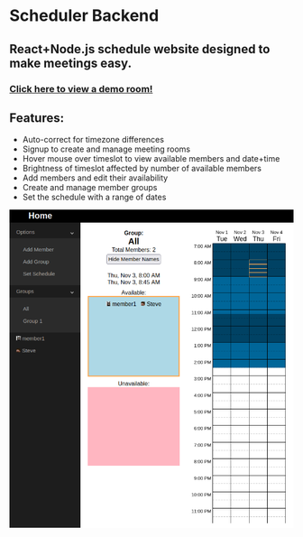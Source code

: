 # Scheduler Backend

## React+Node.js schedule website designed to make meetings easy.

### [Click here to view a demo room!](https://schedge.netlify.app/6365876e236451f56f754237)

## Features:
* Auto-correct for timezone differences
* Signup to create and manage meeting rooms
* Hover mouse over timeslot to view available members and date+time
* Brightness of timeslot affected by number of available members
* Add members and edit their availability
* Create and manage member groups
* Set the schedule with a range of dates

![](images/schedule-example.png)
